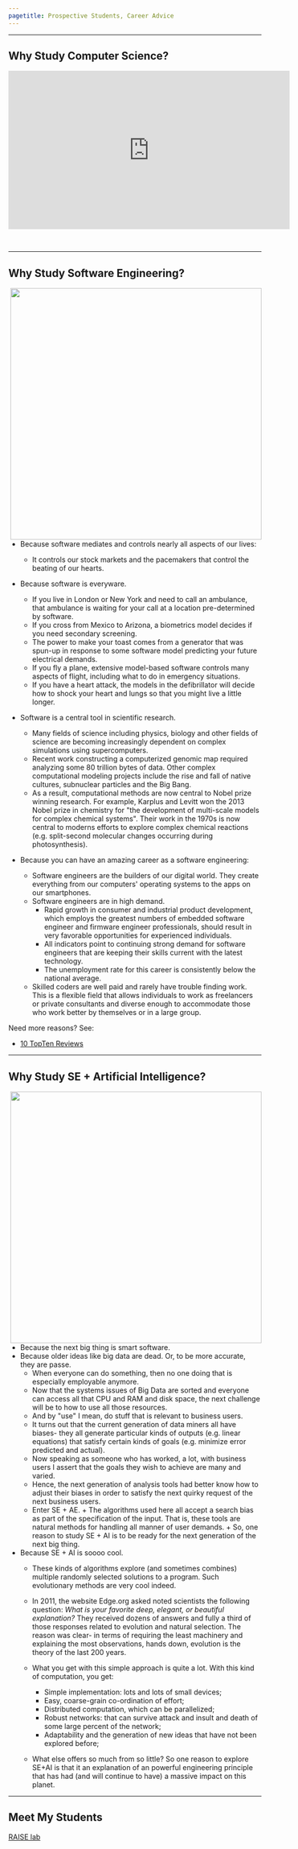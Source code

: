 ```yaml
---
pagetitle: Prospective Students, Career Advice
---
```


_____

## Why Study Computer Science?

<iframe width="560" height="315" src="https://www.youtube.com/embed/LRoI-Rw4GBY" frameborder="0" allowfullscreen style="padding-bottom: 30px;"></iframe>

____

## Why Study Software Engineering?


<img align=right src="http://cdni.wired.co.uk/620x413/g_j/Hire%20engineers.jpeg" width=500>

+ Because software  mediates and controls nearly all aspects of our lives:
     + It controls our stock markets and the pacemakers that control the
	   beating of our hearts.
+ Because software is everyware.
     + If you
       live in London or New York and need to call an
       ambulance, that ambulance is waiting for your call
       at a location pre-determined by software.
     +  If you cross from Mexico to     Arizona,
a biometrics model  decides if you need
secondary screening.
     + The power to make your toast comes from a
  generator that was spun-up in response
  to some software model predicting your future electrical
  demands.
     + If you fly a plane, extensive
  model-based software controls many aspects of
  flight, including what to do in emergency
  situations.
     + If you have a heart attack, the
   models in the defibrillator will
  decide how to shock your heart and lungs so that
  you might live a little longer.
+ Software is a  central tool in scientific research.
    + Many fields of science including physics, biology and other fields of science are becoming increasingly dependent on complex simulations using supercomputers.
	+ Recent work constructing a computerized genomic map required analyzing some 80 trillion bytes of data. Other complex computational modeling projects include the rise and fall of native cultures, subnuclear particles and the Big Bang.
    + As a result, computational methods are now central to Nobel prize winning research. For example, Karplus and Levitt won the 2013 Nobel prize in chemistry for "the development of multi-scale models for complex chemical systems". Their work in the 1970s is now central to moderns efforts to explore complex chemical reactions (e.g. split-second molecular changes occurring during photosynthesis).

+ Because you can have an amazing career as a software engineering:
     + Software engineers are the builders of our digital world. They create everything from our computers' operating systems to the  apps on our smartphones.
	 +  Software engineers are in high demand.
	      + Rapid growth in consumer and industrial product development, which employs the greatest numbers of embedded software engineer and firmware engineer professionals, should result in very favorable opportunities for experienced individuals.
		  + All indicators point to continuing strong demand for software engineers that are keeping their skills current with the latest technology. 
	      + The unemployment rate for this career is consistently below the national average.
     + Skilled coders are well paid and rarely have trouble finding work. This is a flexible field that allows individuals to work as freelancers or private consultants and diverse enough to accommodate those who work better by themselves or in a large group.

Need more reasons? See:

+ [10 TopTen Reviews](http://computer-careers-review.toptenreviews.com/software-engineer-review.html)

____

## Why Study SE + Artificial Intelligence?

<img align=right src="http://www.avatargeneration.com/wp-content/uploads/2012/10/robot.jpg" width=500>

+ Because the next big thing is smart software.
+ Because older ideas like big data are dead. Or, to be more accurate, they are  passe.
     + When everyone can do something, then no one doing that is especially employable anymore.
     + Now that the systems issues of Big Data are sorted and everyone can access all that CPU and RAM and disk space, the next challenge will be to how to use all those resources.
     + And by "use" I mean, do stuff that is relevant to business users.
     + It turns out that the current generation of data miners all have biases- they all generate particular kinds of outputs (e.g. linear equations) that satisfy certain kinds of goals (e.g. minimize error predicted and actual).
     + Now speaking as someone who has worked, a lot, with business users I assert that the goals they wish to achieve are many and varied.
     + Hence, the next generation of analysis tools had better know how to adjust their biases in order to satisfy the next quirky request of the next business users.
     + Enter SE + AE.
	       + The algorithms used here all accept a search bias as part of the specification of the input. That is, these tools are natural methods for handling all manner of user demands.
           + So, one reason to study SE + AI is to be ready for the next generation of the next big thing.
+ Because SE + AI is soooo cool.
     + These kinds of algorithms explore (and sometimes combines) multiple randomly selected solutions to a program. Such evolutionary methods are very cool indeed.
     + In 2011, the website Edge.org asked noted scientists the following question: _What is your favorite deep, elegant, or beautiful explanation?_ They received dozens of answers and fully a third of those responses related to evolution and natural selection. The reason was clear- in terms of requiring the least machinery and explaining the most observations, hands down, evolution is the theory of the last 200 years.
     + What you get with this simple approach is quite a lot. With this kind of computation, you get:
          + Simple implementation: lots and lots of small devices;
          + Easy, coarse-grain co-ordination of effort;
          + Distributed computation, which can be parallelized;
          + Robust networks: that can survive attack and insult and death of some large percent of the network;
          + Adaptability and the generation of new ideas that have not been explored before;

     + What else offers so much from so little? So one reason to explore SE+AI is that it an explanation of an powerful engineering principle that has had (and will continue to have) a massive impact on this planet.

____

## Meet My Students

[RAISE lab](http://ai4se.net/people/)

 
